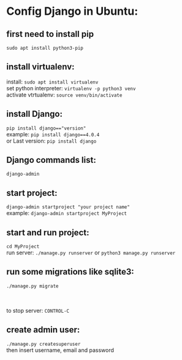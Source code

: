 # Config Django in Ubuntu:

## first need to install pip
`sudo apt install python3-pip`

## install virtualenv:
install: `sudo apt install virtualenv`<br>
set python interpreter: `virtualenv -p python3 venv`<br >
activate vtrtualenv: `source venv/bin/activate`

## install Django: 
`pip install django=="version"`<br >
example: `pip install django==4.0.4`<br >
or Last version: `pip install django`

## Django commands list:
`django-admin`

## start project:
`django-admin startproject "your project name"`<br >
example: `django-admin startproject MyProject`

## start and run project:
`cd MyProject`<br >
run server: `./manage.py runserver` or `python3 manage.py runserver` <br >

## run some migrations like sqlite3:
`./manage.py migrate`<br ><br ><br >

to stop server: `CONTROL-C`

## create admin user:
`./manage.py createsuperuser`<br >
then insert username, email and password
